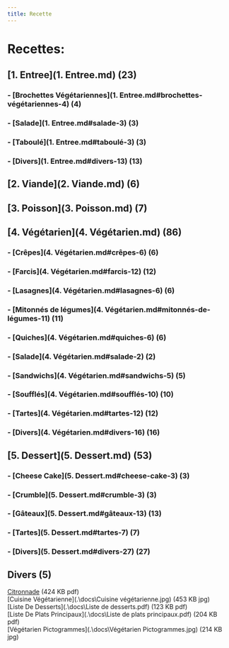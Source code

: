 ```yaml
---
title: Recette
---  
```

# Recettes:  
## [1. Entree](1. Entree.md) (23)  
### - [Brochettes Végétariennes](1. Entree.md#brochettes-végétariennes-4) (4)  
### - [Salade](1. Entree.md#salade-3) (3)  
### - [Taboulé](1. Entree.md#taboulé-3) (3)  
### - [Divers](1. Entree.md#divers-13) (13)  
## [2. Viande](2. Viande.md) (6)  
## [3. Poisson](3. Poisson.md) (7)  
## [4. Végétarien](4. Végétarien.md) (86)  
### - [Crêpes](4. Végétarien.md#crêpes-6) (6)  
### - [Farcis](4. Végétarien.md#farcis-12) (12)  
### - [Lasagnes](4. Végétarien.md#lasagnes-6) (6)  
### - [Mitonnés de légumes](4. Végétarien.md#mitonnés-de-légumes-11) (11)  
### - [Quiches](4. Végétarien.md#quiches-6) (6)  
### - [Salade](4. Végétarien.md#salade-2) (2)  
### - [Sandwichs](4. Végétarien.md#sandwichs-5) (5)  
### - [Soufflés](4. Végétarien.md#soufflés-10) (10)  
### - [Tartes](4. Végétarien.md#tartes-12) (12)  
### - [Divers](4. Végétarien.md#divers-16) (16)  
## [5. Dessert](5. Dessert.md) (53)  
### - [Cheese Cake](5. Dessert.md#cheese-cake-3) (3)  
### - [Crumble](5. Dessert.md#crumble-3) (3)  
### - [Gâteaux](5. Dessert.md#gâteaux-13) (13)  
### - [Tartes](5. Dessert.md#tartes-7) (7)  
### - [Divers](5. Dessert.md#divers-27) (27)  
## Divers (5)  
[Citronnade](.\docs\Citronnade.pdf) (424 KB pdf)  
[Cuisine Végétarienne](.\docs\Cuisine végétarienne.jpg) (453 KB jpg)  
[Liste De Desserts](.\docs\Liste de desserts.pdf) (123 KB pdf)  
[Liste De Plats Principaux](.\docs\Liste de plats principaux.pdf) (204 KB pdf)  
[Végétarien Pictogrammes](.\docs\Végétarien Pictogrammes.jpg) (214 KB jpg)  
